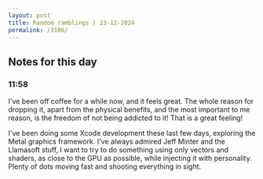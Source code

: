```yaml
---
layout: post
title: Random ramblings | 23-12-2024
permalink: /3106/
---
```

## Notes for this day

### 11:58

I've been off coffee for a while now, and it feels great. The whole reason for
dropping it, apart from the physical benefits, and the most important to me
reason, is the freedom of not being addicted to it! That is a great feeling!

I've been doing some Xcode development these last few days, exploring the Metal
graphics framework. I've always admired Jeff Minter and the Llamasoft stuff, I
want to try to do something using only vectors and shaders, as close to the GPU
as possible, while injecting it with personality. Plenty of dots moving fast and
shooting everything in sight.
